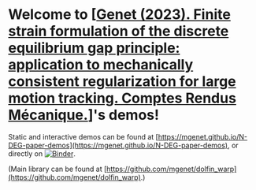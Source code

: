 # Welcome to [[Genet (2023). Finite strain formulation of the discrete equilibrium gap principle: application to mechanically consistent regularization for large motion tracking. Comptes Rendus Mécanique.](https://doi.org/10.5802/crmeca.228)]'s demos!

Static and interactive demos can be found at [https://mgenet.github.io/N-DEG-paper-demos](https://mgenet.github.io/N-DEG-paper-demos), or directly on [![Binder](https://mybinder.org/badge_logo.svg)](https://mybinder.org/v2/gh/mgenet/N-DEG-paper-demos/master?urlpath=lab/tree/./demos).

(Main library can be found at [https://github.com/mgenet/dolfin_warp](https://github.com/mgenet/dolfin_warp).)
